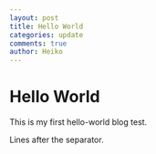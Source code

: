 ```yaml
---
layout: post
title: Hello World
categories: update
comments: true
author: Heiko
---
```

# Hello World

This is my first hello-world blog test.
<!--more-->
Lines after the separator.
